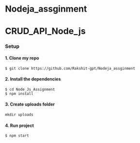 # Nodeja_assginment

# CRUD_API_Node_js

### Setup

#### 1. Clone my repo

```console
$ git clone https://github.com/Rakshit-gpt/Nodeja_assginment
```

#### 2. Install the dependencies

```console
$ cd Node_Js_Assignment
$ npm install
```

#### 3. Create uploads folder
```
mkdir uploads
```

#### 4. Run project
```console
$ npm start
```

